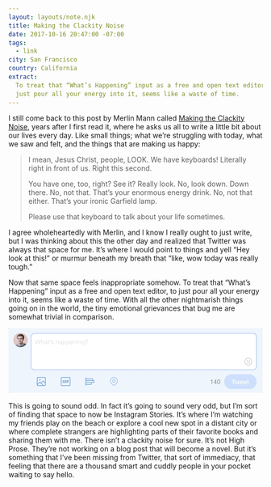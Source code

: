 ```yaml
---
layout: layouts/note.njk
title: Making the Clackity Noise
date: 2017-10-16 20:47:00 -07:00
tags:
  - link
city: San Francisco
country: California
extract:
  To treat that “What’s Happening” input as a free and open text editor, to
  just pour all your energy into it, seems like a waste of time.
---
```


I still come back to this post by Merlin Mann called [Making the Clackity Noise](http://www.kungfugrippe.com/post/169873399/clackity-noise), years after I first read it, where he asks us all to write a little bit about our lives every day. Like small things; what we’re struggling with today, what we saw and felt, and the things that are making us happy:

> I mean, Jesus Christ, people, LOOK. We have keyboards! Literally right in front of us. Right this second.
>
> You have one, too, right? See it? Really look. No, look down. Down there. No, not that. That’s your enormous energy drink. No, not that either. That’s your ironic Garfield lamp.
>
> Please use that keyboard to talk about your life sometimes.

I agree wholeheartedly with Merlin, and I know I really ought to just write, but I was thinking about this the other day and realized that Twitter was always that space for me. It’s where I would point to things and yell “Hey look at this!” or murmur beneath my breath that “like, wow today was really tough.”

Now that same space feels inappropriate somehow. To treat that “What’s Happening” input as a free and open text editor, to just pour all your energy into it, seems like a waste of time. With all the other nightmarish things going on in the world, the tiny emotional grievances that bug me are somewhat trivial in comparison.

![Oct-16-2017 21-27-40.gif](/images/Oct-16-2017%2021-27-40.gif)

This is going to sound odd. In fact it’s going to sound very odd, but I’m sort of finding that space to now be Instagram Stories. It’s where I’m watching my friends play on the beach or explore a cool new spot in a distant city or where complete strangers are highlighting parts of their favorite books and sharing them with me. There isn’t a clackity noise for sure. It’s not High Prose. They’re not working on a blog post that will become a novel. But it’s something that I’ve been missing from Twitter, that sort of immediacy, that feeling that there are a thousand smart and cuddly people in your pocket waiting to say hello.

